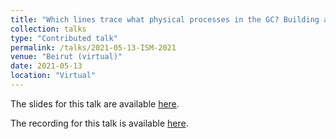 ```yaml
---
title: "Which lines trace what physical processes in the GC? Building a toolkit, brick by Brick"
collection: talks
type: "Contributed talk"
permalink: /talks/2021-05-13-ISM-2021
venue: "Beirut (virtual)"
date: 2021-05-13
location: "Virtual"
---
```


The slides for this talk are available [here](https://abulatek.github.io/files/presentations/bulatek_ISM2021_brick_by_brick.pdf).

The recording for this talk is available [here](https://youtu.be/kj7t0HyJ-cU).